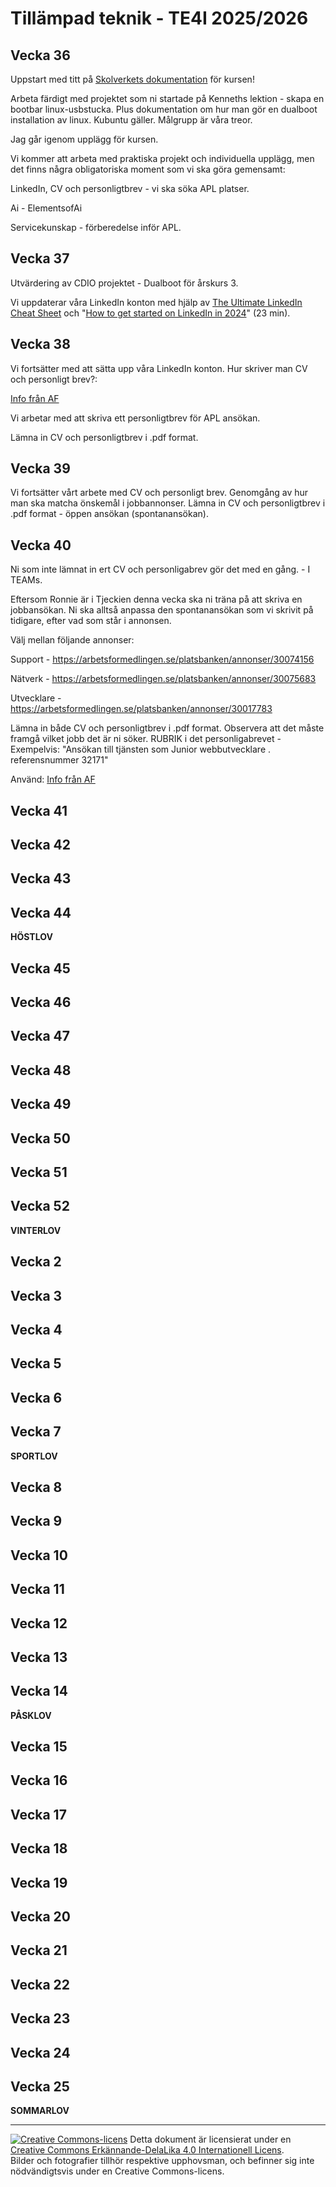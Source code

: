 # Tillämpad teknik - TE4I 2025/2026    

## Vecka 36   

Uppstart med titt på [Skolverkets dokumentation](https://www.skolverket.se/undervisning/gymnasieskolan/program-och-amnen-i-gymnasieskolan/hitta-program-och-amnen-i-gymnasieskolan-gy25/amne-gy2025?url=907561864%2Fsyllabuscw%2Fjsp%2Fsubject.htm%3FsubjectCode%3DTILT%26courseCode%3DTILT100TX%26date%3D2025-08-31%26lang%3D%26tos%3Dgy&sv.url=12.467ba038192d14ade318a#anchor_TILT100TX) för kursen!  

Arbeta färdigt med projektet som ni startade på Kenneths lektion - skapa en bootbar linux-usbstucka. Plus dokumentation om hur man gör en dualboot installation av linux. Kubuntu gäller. Målgrupp är våra treor.  

Jag går igenom upplägg för kursen.  

Vi kommer att arbeta med praktiska projekt och individuella upplägg, men det finns några obligatoriska moment som vi ska göra gemensamt:  

LinkedIn, CV och personligtbrev - vi ska söka APL platser.  

Ai - ElementsofAi  

Servicekunskap - förberedelse inför APL.  

## Vecka 37   
Utvärdering av CDIO projektet - Dualboot för årskurs 3.

Vi uppdaterar våra LinkedIn konton med hjälp av [The Ultimate LinkedIn Cheat Sheet](https://www.leisurejobs.com/staticpages/18285/the-ultimate-linkedin-cheat-sheet/) och "[How to get started on LinkedIn in 2024](https://www.youtube.com/watch?v=zwsOzdqmvqo)" (23 min). 

## Vecka 38   
Vi fortsätter med att sätta upp våra LinkedIn konton.
Hur skriver man CV och personligt brev?:

[Info från AF](https://arbetsformedlingen.se/for-arbetssokande/cv-ansokan-och-intervju)

Vi arbetar med att skriva ett personligtbrev för APL ansökan.

Lämna in CV och personligtbrev i .pdf format.

## Vecka 39   
Vi fortsätter vårt arbete med CV och personligt brev.
Genomgång av hur man ska matcha önskemål i jobbannonser.
Lämna in CV och personligtbrev i .pdf format - öppen ansökan (spontanansökan).

## Vecka 40   
Ni som inte lämnat in ert CV och personligabrev gör det med en gång. - I TEAMs.

Eftersom Ronnie är i Tjeckien denna vecka ska ni träna på att skriva en jobbansökan. Ni ska alltså anpassa den spontanansökan som vi skrivit på tidigare, efter vad som står i annonsen.

Välj mellan följande annonser:

Support - https://arbetsformedlingen.se/platsbanken/annonser/30074156

Nätverk - https://arbetsformedlingen.se/platsbanken/annonser/30075683

Utvecklare - https://arbetsformedlingen.se/platsbanken/annonser/30017783


Lämna in både CV och personligtbrev i .pdf format. Observera att det måste framgå vilket jobb det är ni söker.
RUBRIK i det personligabrevet - Exempelvis: "Ansökan till tjänsten som Junior webbutvecklare . referensnummer 32171"

Använd:
[Info från AF](https://arbetsformedlingen.se/for-arbetssokande/cv-ansokan-och-intervju)

## Vecka 41   


## Vecka 42   


## Vecka 43   


## Vecka 44   

**HÖSTLOV**   

## Vecka 45   


## Vecka 46   


## Vecka 47   


## Vecka 48   


## Vecka 49   


## Vecka 50   


## Vecka 51   


## Vecka 52   

**VINTERLOV**   

## Vecka 2   


## Vecka 3   


## Vecka 4   


## Vecka 5   


## Vecka 6   


## Vecka 7   

**SPORTLOV**   

## Vecka 8   


## Vecka 9   


## Vecka 10   


## Vecka 11   


## Vecka 12   


## Vecka 13   


## Vecka 14   

**PÅSKLOV**   
## Vecka 15   


## Vecka 16   


## Vecka 17   


## Vecka 18   


## Vecka 19   


## Vecka 20   


## Vecka 21   


## Vecka 22   


## Vecka 23   


## Vecka 24   


## Vecka 25   
**SOMMARLOV**   

---     
[![Creative Commons-licens](https://i.creativecommons.org/l/by-sa/4.0/80x15.png)](http://creativecommons.org/licenses/by-sa/4.0/) Detta dokument är licensierat under en [Creative Commons Erkännande-DelaLika 4.0 Internationell Licens](http://creativecommons.org/licenses/by-sa/4.0/).    
Bilder och fotografier tillhör respektive upphovsman, och befinner sig inte nödvändigtsvis under en Creative Commons-licens.
